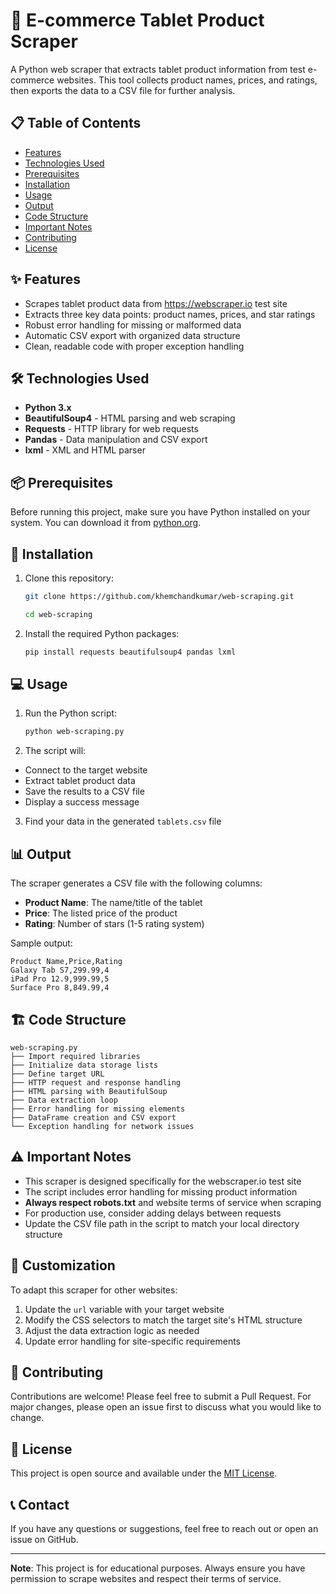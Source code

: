 # 🛒 E-commerce Tablet Product Scraper

A Python web scraper that extracts tablet product information from test e-commerce websites. This tool collects product names, prices, and ratings, then exports the data to a CSV file for further analysis.

## 📋 Table of Contents

- [Features](#features)
- [Technologies Used](#technologies-used)
- [Prerequisites](#prerequisites)
- [Installation](#installation)
- [Usage](#usage)
- [Output](#output)
- [Code Structure](#code-structure)
- [Important Notes](#important-notes)
- [Contributing](#contributing)
- [License](#license)

## ✨ Features

- Scrapes tablet product data from https://webscraper.io test site
- Extracts three key data points: product names, prices, and star ratings
- Robust error handling for missing or malformed data
- Automatic CSV export with organized data structure
- Clean, readable code with proper exception handling

## 🛠 Technologies Used

- **Python 3.x**
- **BeautifulSoup4** - HTML parsing and web scraping
- **Requests** - HTTP library for web requests
- **Pandas** - Data manipulation and CSV export
- **lxml** - XML and HTML parser

## 📦 Prerequisites

Before running this project, make sure you have Python installed on your system. You can download it from [python.org](https://www.python.org/downloads/).

## 🚀 Installation

1. Clone this repository:
   ``` bash
   git clone https://github.com/khemchandkumar/web-scraping.git
   ```
   ``` bash
   cd web-scraping
   ```

2. Install the required Python packages:
   ``` bash
   pip install requests beautifulsoup4 pandas lxml
   ```

## 💻 Usage

1. Run the Python script:
   ```bash
   python web-scraping.py
   ```

2. The script will:
- Connect to the target website
- Extract tablet product data
- Save the results to a CSV file
- Display a success message

3. Find your data in the generated `tablets.csv` file

## 📊 Output

The scraper generates a CSV file with the following columns:
- **Product Name**: The name/title of the tablet
- **Price**: The listed price of the product
- **Rating**: Number of stars (1-5 rating system)

Sample output:
```
Product Name,Price,Rating
Galaxy Tab S7,299.99,4
iPad Pro 12.9,999.99,5
Surface Pro 8,849.99,4
```

## 🏗 Code Structure

```
web-scraping.py
├── Import required libraries
├── Initialize data storage lists
├── Define target URL
├── HTTP request and response handling
├── HTML parsing with BeautifulSoup
├── Data extraction loop
├── Error handling for missing elements
├── DataFrame creation and CSV export
└── Exception handling for network issues
```

## ⚠️ Important Notes

- This scraper is designed specifically for the webscraper.io test site
- The script includes error handling for missing product information
- **Always respect robots.txt** and website terms of service when scraping
- For production use, consider adding delays between requests
- Update the CSV file path in the script to match your local directory structure

## 🔧 Customization

To adapt this scraper for other websites:
1. Update the `url` variable with your target website
2. Modify the CSS selectors to match the target site's HTML structure
3. Adjust the data extraction logic as needed
4. Update error handling for site-specific requirements

## 🤝 Contributing

Contributions are welcome! Please feel free to submit a Pull Request. For major changes, please open an issue first to discuss what you would like to change.

## 📄 License

This project is open source and available under the [MIT License](LICENSE).

## 📞 Contact

If you have any questions or suggestions, feel free to reach out or open an issue on GitHub.

---

**Note**: This project is for educational purposes. Always ensure you have permission to scrape websites and respect their terms of service.
